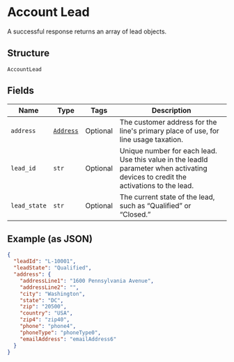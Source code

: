 
# Account Lead

A successful response returns an array of lead objects.

## Structure

`AccountLead`

## Fields

| Name | Type | Tags | Description |
|  --- | --- | --- | --- |
| `address` | [`Address`](../../doc/models/address.md) | Optional | The customer address for the line's primary place of use, for line usage taxation. |
| `lead_id` | `str` | Optional | Unique number for each lead. Use this value in the leadId parameter when activating devices to credit the activations to the lead. |
| `lead_state` | `str` | Optional | The current state of the lead, such as “Qualified” or “Closed.” |

## Example (as JSON)

```json
{
  "leadId": "L-10001",
  "leadState": "Qualified",
  "address": {
    "addressLine1": "1600 Pennsylvania Avenue",
    "addressLine2": "",
    "city": "Washington",
    "state": "DC",
    "zip": "20500",
    "country": "USA",
    "zip4": "zip40",
    "phone": "phone4",
    "phoneType": "phoneType0",
    "emailAddress": "emailAddress6"
  }
}
```

